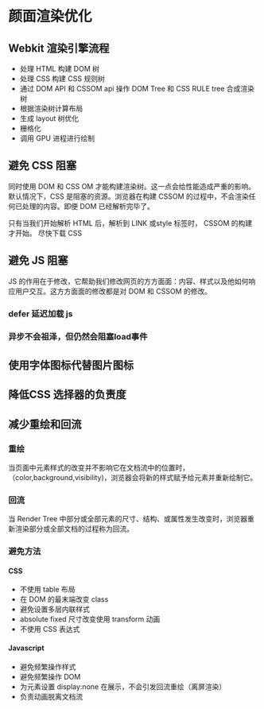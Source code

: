 # 颜面渲染优化
## Webkit 渲染引擎流程
- 处理 HTML 构建 DOM 树
- 处理 CSS 构建 CSS 规则树
- 通过 DOM API 和 CSSOM api 操作 DOM Tree 和 CSS RULE tree 合成渲染树
- 根据渲染树计算布局
- 生成 layout 树优化
- 栅格化
- 调用 GPU 进程进行绘制
## 避免 CSS 阻塞
同时使用 DOM 和 CSS OM 才能构建渲染树。这一点会给性能造成严重的影响。默认情况下，CSS 是阻塞的资源。浏览器在构建 CSSOM 的过程中，不会渲染任何已处理的内容。即便 DOM 已经解析完毕了。

只有当我们开始解析 HTML 后，解析到 LINK 或style 标签时， CSSOM 的构建才开始。
尽快下载 CSS
## 避免 JS 阻塞
JS 的作用在于修改，它帮助我们修改网页的方方面面：内容、样式以及他如何响应用户交互。这方方面面的修改都是对 DOM 和 CSSOM 的修改。
### defer 延迟加载 js 
### 异步不会祖泽，但仍然会阻塞load事件
## 使用字体图标代替图片图标
## 降低CSS 选择器的负责度
## 减少重绘和回流
### 重绘
当页面中元素样式的改变并不影响它在文档流中的位置时，（color,background,visibility)，浏览器会将新的样式赋予给元素并重新绘制它。
### 回流
当 Render Tree 中部分或全部元素的尺寸、结构、或属性发生改变时，浏览器重新渲染部分或全部文档的过程称为回流。
### 避免方法
#### CSS 
- 不使用 table 布局
- 在 DOM 的最末端改变 class
- 避免设置多层内联样式
- absolute fixed 尺寸改变使用 transform 动画
- 不使用 CSS 表达式
#### Javascript 
- 避免频繁操作样式
- 避免频繁操作 DOM 
- 为元素设置 display:none 在展示，不会引发回流重绘（离屏渲染）
- 负责动画脱离文档流
